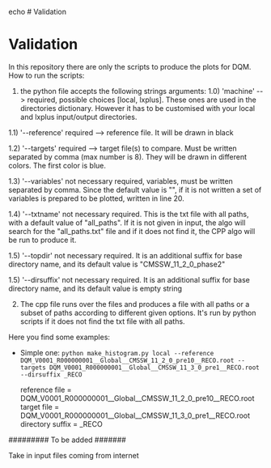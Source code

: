echo # Validation
# Validation

In this repository there are only the scripts to produce the plots for DQM.
How to run the scripts:
1. the python file accepts the following strings arguments:
  1.0) 'machine' --> required, possible choices [local, lxplus]. These ones are used in the directories dictionary. However it has to be customised with your local and lxplus input/output directories.

  1.1) '--reference'  required -->  reference file. It will be drawn in black

  1.2) '--targets'    required -->  target file(s) to compare. Must be written separated by comma (max number is 8).
  They will be drawn in different colors. The first color is blue.

  1.3) '--variables'  not necessary required, variables, must be written separated by comma. Since the default value is
  "", if it is not written a set of variables is prepared to be plotted, written in line 20.

  1.4) '--txtname'    not necessary required. This is the txt file with all paths, with a default value of "all_paths".
  If it is not given in input, the algo will search for the "all_paths.txt" file and if it does not find it, the CPP
  algo will be run to produce it.

  1.5) '--topdir'  not necessary required. It is an additional suffix for base directory name, and its default value
  is "CMSSW_11_2_0_phase2"

  1.5) '--dirsuffix'  not necessary required. It is an additional suffix for base directory name, and its default value
  is empty string

2. The cpp file runs over the files and produces a file with all paths or a subset of paths according
to different given options. It's run by python scripts if it does not find the txt file with all paths.

Here you find some examples:
- Simple one:
  ```python make_histogram.py local --reference DQM_V0001_R000000001__Global__CMSSW_11_2_0_pre10__RECO.root --targets DQM_V0001_R000000001__Global__CMSSW_11_3_0_pre1__RECO.root --dirsuffix _RECO ```

  reference file = DQM_V0001_R000000001__Global__CMSSW_11_2_0_pre10__RECO.root
  target file = DQM_V0001_R000000001__Global__CMSSW_11_3_0_pre1__RECO.root
  directory suffix = _RECO

######### To be added #######

Take in input files coming from internet
